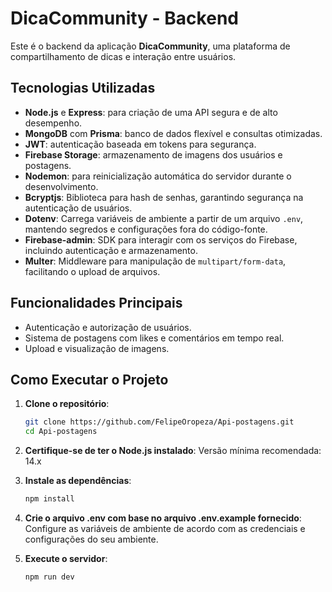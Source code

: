 # DicaCommunity - Backend

Este é o backend da aplicação **DicaCommunity**, uma plataforma de compartilhamento de dicas e interação entre usuários.

## Tecnologias Utilizadas

- **Node.js** e **Express**: para criação de uma API segura e de alto desempenho.
- **MongoDB** com **Prisma**: banco de dados flexível e consultas otimizadas.
- **JWT**: autenticação baseada em tokens para segurança.
- **Firebase Storage**: armazenamento de imagens dos usuários e postagens.
- **Nodemon**: para reinicialização automática do servidor durante o desenvolvimento.
- **Bcryptjs**: Biblioteca para hash de senhas, garantindo segurança na autenticação de usuários.
- **Dotenv**: Carrega variáveis de ambiente a partir de um arquivo `.env`, mantendo segredos e configurações fora do código-fonte.
- **Firebase-admin**: SDK para interagir com os serviços do Firebase, incluindo autenticação e armazenamento.
- **Multer**: Middleware para manipulação de `multipart/form-data`, facilitando o upload de arquivos.

## Funcionalidades Principais

- Autenticação e autorização de usuários.
- Sistema de postagens com likes e comentários em tempo real.
- Upload e visualização de imagens.

## Como Executar o Projeto

1. **Clone o repositório**:
   ```bash
   git clone https://github.com/FelipeOropeza/Api-postagens.git
   cd Api-postagens

2. **Certifique-se de ter o Node.js instalado**:
  Versão mínima recomendada: 14.x

3. **Instale as dependências**:
   ```bash
   npm install

4. **Crie o arquivo .env com base no arquivo .env.example fornecido**:
   Configure as variáveis de ambiente de acordo com as credenciais e configurações do seu ambiente.

5. **Execute o servidor**:
    ```bash
    npm run dev
